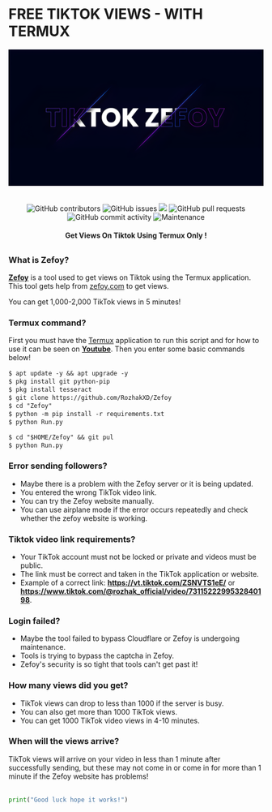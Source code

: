 # FREE TIKTOK VIEWS - WITH TERMUX
<div align="center">
  <img src="Data/Zefoy.png">
  <br>
  <br>
  <p>
    <img alt="GitHub contributors" src="https://img.shields.io/github/contributors/rozhakxd/Zefoy">
    <img alt="GitHub issues" src="https://img.shields.io/github/issues/rozhakxd/Zefoy">
    <img src="https://img.shields.io/badge/PRs-welcome-brightgreen.svg?style=shields">
    <img alt="GitHub pull requests" src="https://img.shields.io/github/issues-pr/rozhakxd/Zefoy">
    <img alt="GitHub commit activity" src="https://img.shields.io/github/commit-activity/m/rozhakxd/Zefoy">
    <img alt="Maintenance" src="https://img.shields.io/maintenance/no/2023">
  </p>
  <h4> Get Views On Tiktok Using Termux Only ! </h4>
</div>

##

### What is Zefoy?
[**Zefoy**](https://github.com/RozhakXD/Zefoy) is a tool used to get views on Tiktok using the Termux application. This tool gets help from [zefoy.com](https://zefoy.com) to get views.

You can get 1,000-2,000 TikTok views in 5 minutes!

### Termux command?
First you must have the [Termux](https://f-droid.org/repo/com.termux_118.apk) application to run this script and for how to use it can be seen on [**Youtube**](https://www.youtube.com/rozhakid). Then you enter some basic commands below!
```
$ apt update -y && apt upgrade -y
$ pkg install git python-pip
$ pkg install tesseract
$ git clone https://github.com/RozhakXD/Zefoy
$ cd "Zefoy"
$ python -m pip install -r requirements.txt
$ python Run.py
```

```
$ cd "$HOME/Zefoy" && git pul
$ python Run.py
```

### Error sending followers?
- Maybe there is a problem with the Zefoy server or it is being updated.
- You entered the wrong TikTok video link.
- You can try the Zefoy website manually.
- You can use airplane mode if the error occurs repeatedly and check whether the zefoy website is working.

### Tiktok video link requirements?
- Your TikTok account must not be locked or private and videos must be public.
- The link must be correct and taken in the TikTok application or website.
- Example of a correct link: **https://vt.tiktok.com/ZSNVTS1eE/** or **https://www.tiktok.com/@rozhak_official/video/7311522299532840198**.

### Login failed?
- Maybe the tool failed to bypass Cloudflare or Zefoy is undergoing maintenance.
- Tools is trying to bypass the captcha in Zefoy.
- Zefoy's security is so tight that tools can't get past it!

### How many views did you get?
- TikTok views can drop to less than 1000 if the server is busy.
- You can also get more than 1000 TikTok views.
- You can get 1000 TikTok video views in 4-10 minutes.

### When will the views arrive?
TikTok views will arrive on your video in less than 1 minute after successfully sending, but these may not come in or come in for more than 1 minute if the Zefoy website has problems!

##
```python
print("Good luck hope it works!")
```
##
